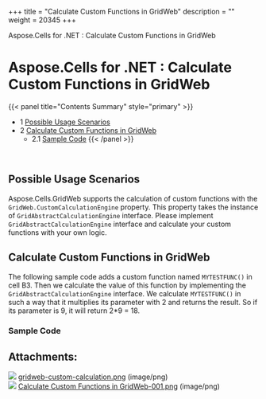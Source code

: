 +++
title = "Calculate Custom Functions in GridWeb" 
description = "" 
weight = 20345 
+++

Aspose.Cells for .NET : Calculate Custom Functions in GridWeb  

# Aspose.Cells for .NET : Calculate Custom Functions in GridWeb


{{< panel title="Contents Summary" style="primary" >}}
*   1 [Possible Usage Scenarios](#CalculateCustomFunctionsinGridWeb-PossibleUsageScenarios)
*   2 [Calculate Custom Functions in GridWeb](#CalculateCustomFunctionsinGridWeb-CalculateCustomFunctionsinGridWeb)
    *   2.1 [Sample Code](#CalculateCustomFunctionsinGridWeb-SampleCode)
{{< /panel >}}
 

 

## Possible Usage Scenarios

Aspose.Cells.GridWeb supports the calculation of custom functions with the `GridWeb.CustomCalculationEngine` property. This property takes the instance of `GridAbstractCalculationEngine` interface. Please implement `GridAbstractCalculationEngine` interface and calculate your custom functions with your own logic.

## Calculate Custom Functions in GridWeb

The following sample code adds a custom function named `MYTESTFUNC()` in cell B3. Then we calculate the value of this function by implementing the `GridAbstractCalculationEngine` interface. We calculate `MYTESTFUNC()` in such a way that it multiplies its parameter with 2 and returns the result. So if its parameter is 9, it will return 2\*9 = 18.

### Sample Code

## Attachments:

![](https://docs2.aspose.com/cells/net/images/icons/bullet_blue.gif) [gridweb-custom-calculation.png](https://docs2.aspose.com/cells/net/attachments/5013744/5115427.png) (image/png)  
![](https://docs2.aspose.com/cells/net/images/icons/bullet_blue.gif) [Calculate Custom Functions in GridWeb-001.png](https://docs2.aspose.com/cells/net/attachments/5013744/5115169.png) (image/png)  

